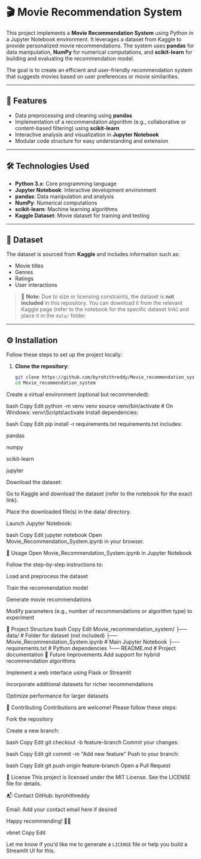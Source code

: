 # 🎬 Movie Recommendation System

This project implements a **Movie Recommendation System** using Python in a Jupyter Notebook environment. It leverages a dataset from Kaggle to provide personalized movie recommendations. The system uses **pandas** for data manipulation, **NumPy** for numerical computations, and **scikit-learn** for building and evaluating the recommendation model.

The goal is to create an efficient and user-friendly recommendation system that suggests movies based on user preferences or movie similarities.

---

## 🚀 Features

- Data preprocessing and cleaning using **pandas**
- Implementation of a recommendation algorithm (e.g., collaborative or content-based filtering) using **scikit-learn**
- Interactive analysis and visualization in **Jupyter Notebook**
- Modular code structure for easy understanding and extension

---

## 🛠️ Technologies Used

- **Python 3.x**: Core programming language  
- **Jupyter Notebook**: Interactive development environment  
- **pandas**: Data manipulation and analysis  
- **NumPy**: Numerical computations  
- **scikit-learn**: Machine learning algorithms  
- **Kaggle Dataset**: Movie dataset for training and testing

---

## 📂 Dataset

The dataset is sourced from **Kaggle** and includes information such as:

- Movie titles
- Genres
- Ratings
- User interactions

> 📝 **Note:** Due to size or licensing constraints, the dataset is **not included** in this repository. You can download it from the relevant Kaggle page (refer to the notebook for the specific dataset link) and place it in the `data/` folder.

---

## ⚙️ Installation

Follow these steps to set up the project locally:

1. **Clone the repository**:
   ```bash
   git clone https://github.com/byrohithreddy/Movie_recommendation_system.git
   cd Movie_recommendation_system
Create a virtual environment (optional but recommended):

bash
Copy
Edit
python -m venv venv
source venv/bin/activate         # On Windows: venv\Scripts\activate
Install dependencies:

bash
Copy
Edit
pip install -r requirements.txt
requirements.txt includes:

pandas

numpy

scikit-learn

jupyter

Download the dataset:

Go to Kaggle and download the dataset (refer to the notebook for the exact link).

Place the downloaded file(s) in the data/ directory.

Launch Jupyter Notebook:

bash
Copy
Edit
jupyter notebook
Open Movie_Recommendation_System.ipynb in your browser.

🧪 Usage
Open Movie_Recommendation_System.ipynb in Jupyter Notebook

Follow the step-by-step instructions to:

Load and preprocess the dataset

Train the recommendation model

Generate movie recommendations

Modify parameters (e.g., number of recommendations or algorithm type) to experiment

📁 Project Structure
bash
Copy
Edit
Movie_recommendation_system/
├── data/                             # Folder for dataset (not included)
├── Movie_Recommendation_System.ipynb # Main Jupyter Notebook
├── requirements.txt                  # Python dependencies
└── README.md                         # Project documentation
🔮 Future Improvements
Add support for hybrid recommendation algorithms

Implement a web interface using Flask or Streamlit

Incorporate additional datasets for richer recommendations

Optimize performance for larger datasets

🤝 Contributing
Contributions are welcome!
Please follow these steps:

Fork the repository

Create a new branch:

bash
Copy
Edit
git checkout -b feature-branch
Commit your changes:

bash
Copy
Edit
git commit -m "Add new feature"
Push to your branch:

bash
Copy
Edit
git push origin feature-branch
Open a Pull Request

📜 License
This project is licensed under the MIT License.
See the LICENSE file for details.

📬 Contact
GitHub: byrohithreddy

Email: Add your contact email here if desired

Happy recommending! 🎥✨

vbnet
Copy
Edit

Let me know if you'd like me to generate a `LICENSE` file or help you build a Streamlit UI for this.
